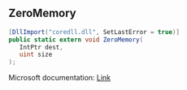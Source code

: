 ## ZeroMemory

```csharp
[DllImport("coredll.dll", SetLastError = true)]
public static extern void ZeroMemory(
   IntPtr dest,
   uint size
);
```

Microsoft documentation: [Link](https://learn.microsoft.com/en-us/previous-versions/windows/desktop/legacy/aa366920(v=vs.85))
